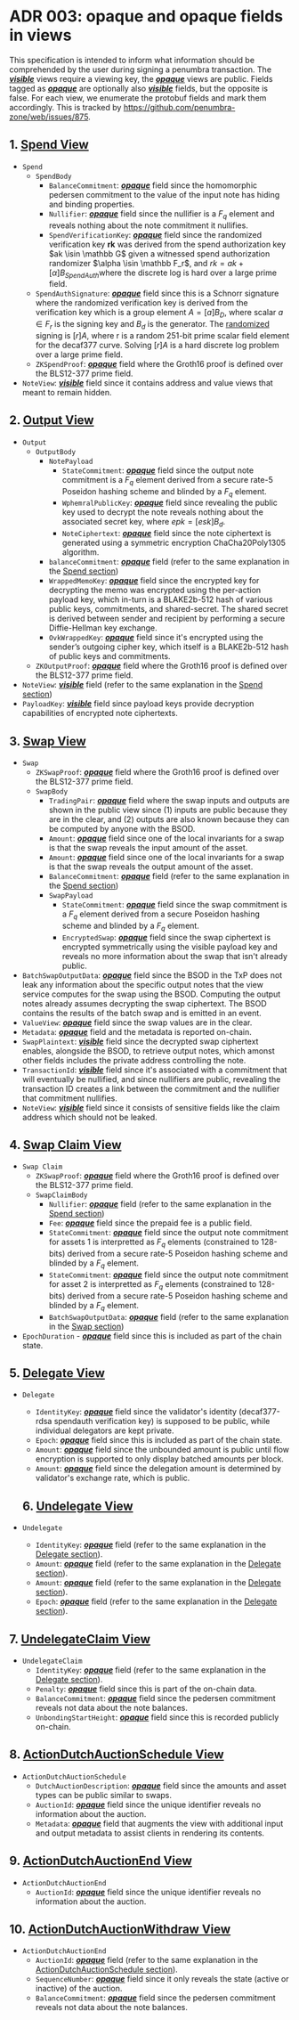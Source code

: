 # ADR 003: opaque and opaque fields in views

This specification is intended to inform what information should be comprehended by the user during signing a penumbra transaction. The <u><u>**_visible_**</u></u> views require a viewing key, the <u><u>**_opaque_**</u></u> views are public. Fields tagged as <u><u>**_opaque_**</u></u> are optionally also <u><u>**_visible_**</u></u> fields, but the opposite is false. For each view, we enumerate the protobuf fields and mark them accordingly. This is tracked by https://github.com/penumbra-zone/web/issues/875.

## 1. [Spend View](https://buf.build/penumbra-zone/penumbra/docs/78be1d64b1cb484ba4bc666d54dc76c5:penumbra.core.component.shielded_pool.v1#penumbra.core.component.shielded_pool.v1.Spend)

- `Spend`
  - `SpendBody`
    - `BalanceCommitment`: <u><u>**_opaque_**</u></u> field since the homomorphic pedersen commitment to the value of the input note has hiding and binding properties.
    - `Nullifier`: <u>**_opaque_**</u> field since the nullifier is a $F_q$ element and reveals nothing about the note commitment it nullifies.
    - `SpendVerificationKey`: <u>**_opaque_**</u> field since the randomized verification key **rk** was derived from the spend authorization key $ak \isin \mathbb G$ given a witnessed spend authorization randomizer $\alpha \isin \mathbb F_r$, and $rk = ak+[α]B_{SpendAuth​}$ where the discrete log is hard over a large prime field.
  - `SpendAuthSignature`: <u>**_opaque_**</u> field since this is a Schnorr signature where the randomized verification key is derived from the verification key which is a group element $A = [a]B_D$, where scalar $a∈F_r$ is the signing key and $B_d$ is the generator. The <u>randomized</u> signing is $[r]A$, where r is a random 251-bit prime scalar field element for the decaf377 curve. Solving $[r]A$ is a hard discrete log problem over a large prime field.
  - `ZKSpendProof`: <u>**_opaque_**</u> field where the Groth16 proof is defined over the BLS12-377 prime field.
- `NoteView`: <u>**_visible_**</u> field since it contains address and value views that meant to remain hidden.

## 2. [Output View](https://buf.build/penumbra-zone/penumbra/docs/78be1d64b1cb484ba4bc666d54dc76c5:penumbra.core.component.shielded_pool.v1#penumbra.core.component.shielded_pool.v1.Output)

- `Output`
  - `OutputBody`
    - `NotePayload`
      - `StateCommitment`: <u>**_opaque_**</u> field since the output note commitment is a $F_q$ element derived from a secure rate-5 Poseidon hashing scheme and blinded by a $F_q$ element.
      - `WphemralPublicKey`: <u>**_opaque_**</u> field since revealing the public key used to decrypt the note reveals nothing about the associated secret key, where $epk = [esk]B_d$.
      - `NoteCiphertext`: <u>**_opaque_**</u> field since the note ciphertext is generated using a symmetric encryption ChaCha20Poly1305 algorithm.
    - `balanceCommitment`: <u>**_opaque_**</u> field (refer to the same explanation in the [Spend section](#1-spend-view))
    - `WrappedMemoKey`: <u>**_opaque_**</u> field since the encrypted key for decrypting the memo was encrypted using the per-action payload key, which in-turn is a BLAKE2b-512 hash of various public keys, commitments, and shared-secret. The shared secret is derived between sender and recipient by performing a secure Diffie-Hellman key exchange.
    - `OvkWrappedKey`: <u>**_opaque_**</u> field since it's encrypted using the sender’s outgoing cipher key, which itself is a BLAKE2b-512 hash of public keys and commitments.
  - `ZKOutputProof`: <u>**_opaque_**</u> field where the Groth16 proof is defined over the BLS12-377 prime field.
- `NoteView`: <u>**_visible_**</u> field (refer to the same explanation in the [Spend section](#1-spend-view))
- `PayloadKey`: <u>**_visible_**</u> field since payload keys provide decryption capabilities of encrypted note ciphertexts.

## 3. [Swap View](https://buf.build/penumbra-zone/penumbra/docs/78be1d64b1cb484ba4bc666d54dc76c5:penumbra.core.component.dex.v1#penumbra.core.component.dex.v1.Swap)

- `Swap`
  - `ZKSwapProof`: <u>**_opaque_**</u> field where the Groth16 proof is defined over the BLS12-377 prime field.
  - `SwapBody`
    - `TradingPair`: <u>**_opaque_**</u> field where the swap inputs and outputs are shown in the public view since (1) inputs are public because they are in the clear, and (2) outputs are also known because they can be computed by anyone with the BSOD.
    - `Amount`: <u>**_opaque_**</u> field since one of the local invariants for a swap is that the swap reveals the input amount of the asset.
    - `Amount`: <u>**_opaque_**</u> field since one of the local invariants for a swap is that the swap reveals the output amount of the asset.
    - `BalanceCommitment`: <u>**_opaque_**</u> field (refer to the same explanation in the [Spend section](#1-spend-view))
    - `SwapPayload`
      - `StateCommitment`: <u>**_opaque_**</u> field since the swap commitment is a $F_q$ element derived from a secure Poseidon hashing scheme and blinded by a $F_q$ element.
      - `EncryptedSwap`: <u>**_opaque_**</u> field since the swap ciphertext is encrypted symmetrically using the visible payload key and reveals no more information about the swap that isn't already public.
- `BatchSwapOutputData`: <u>**_opaque_**</u> field since the BSOD in the TxP does not leak any information about the specific output notes that the view service computes for the swap using the BSOD. Computing the output notes already assumes decrypting the swap ciphertext. The BSOD contains the results of the batch swap and is emitted in an event.
- `ValueView`: <u>**_opaque_**</u> field since the swap values are in the clear.
- `Metadata`: <u>**_opaque_**</u> field and the metadata is reported on-chain.
- `SwapPlaintext`: <u>**_visible_**</u> field since the decrypted swap ciphertext enables, alongside the BSOD, to retrieve output notes, which amonst other fields includes the private address controlling the note.
- `TransactionId`: <u>**_visible_**</u> field since it's associated with a commitment that will eventually be nullified, and since nullifiers are public, revealing the transaction ID creates a link between the commitment and the nullifier that commitment nullifies.
- `NoteView`: <u>**_visible_**</u> field since it consists of sensitive fields like the claim address which should not be leaked.

## 4. [Swap Claim View](https://buf.build/penumbra-zone/penumbra/docs/78be1d64b1cb484ba4bc666d54dc76c5/penumbra.core.component.dex.v1#penumbra.core.component.dex.v1.SwapClaim)

- `Swap Claim`
  - `ZKSwapProof`: <u>**_opaque_**</u> field where the Groth16 proof is defined over the BLS12-377 prime field.
  - `SwapClaimBody`
    - `Nullifier`: <u>**_opaque_**</u> field (refer to the same explanation in the [Spend section](#1-spend-view))
    - `Fee`: <u>**_opaque_**</u> field since the prepaid fee is a public field.
    - `StateCommitment`: <u>**_opaque_**</u> field since the output note commitment for assets 1 is interpretted as $F_q$ elements (constrained to 128-bits) derived from a secure rate-5 Poseidon hashing scheme and blinded by a $F_q$ element.
    - `StateCommitment`: <u>**_opaque_**</u> field since the output note commitment for asset 2 is interpretted as $F_q$ elements (constrained to 128-bits) derived from a secure rate-5 Poseidon hashing scheme and blinded by a $F_q$ element.
    - `BatchSwapOutputData`: <u>**_opaque_**</u> field (refer to the same explanation in the [Swap section](#3-swap-view))
- `EpochDuration` - <u>**_opaque_**</u> field since this is included as part of the chain state.

## 5. [Delegate View](https://buf.build/penumbra-zone/penumbra/docs/78be1d64b1cb484ba4bc666d54dc76c5:penumbra.core.component.stake.v1#penumbra.core.component.stake.v1.Delegate)

- `Delegate`

  - `IdentityKey`: <u>**_opaque_**</u> field since the validator's identity (decaf377-rdsa spendauth verification key) is supposed to be public, while individual delegators are kept private.
  - `Epoch`: <u>**_opaque_**</u> field since this is included as part of the chain state.
  - `Amount`: <u>**_opaque_**</u> field since the unbounded amount is public until flow encryption is supported to only display batched amounts per block.
  - `Amount`: <u>**_opaque_**</u> field since the delegation amount is determined by validator's exchange rate, which is public.

  ## 6. [Undelegate View](https://buf.build/penumbra-zone/penumbra/docs/78be1d64b1cb484ba4bc666d54dc76c5:penumbra.core.component.stake.v1#penumbra.core.component.stake.v1.Undelegate)

- `Undelegate`
  - `IdentityKey`: <u>**_opaque_**</u> field (refer to the same explanation in the [Delegate section](#5-delegate-view)).
  - `Amount`: <u>**_opaque_**</u> field (refer to the same explanation in the [Delegate section](#5-delegate-view)).
  - `Amount`: <u>**_opaque_**</u> field (refer to the same explanation in the [Delegate section](#5-delegate-view)).
  - `Epoch`: <u>**_opaque_**</u> field (refer to the same explanation in the [Delegate section](#5-delegate-view)).

## 7. [UndelegateClaim View](https://buf.build/penumbra-zone/penumbra/docs/78be1d64b1cb484ba4bc666d54dc76c5:penumbra.core.component.stake.v1#penumbra.core.component.stake.v1.UndelegateClaim)

- `UndelegateClaim `
  - `IdentityKey`: <u>**_opaque_**</u> field (refer to the same explanation in the [Delegate section](#5-delegate-view)).
  - `Penalty`: <u>**_opaque_**</u> field since this is part of the on-chain data.
  - `BalanceCommitment`: <u>**_opaque_**</u> field since the pedersen commitment reveals not data about the note balances.
  - `UnbondingStartHeight`: <u>**_opaque_**</u> field since this is recorded publicly on-chain.

## 8. [ActionDutchAuctionSchedule View](https://buf.build/penumbra-zone/penumbra/docs/78be1d64b1cb484ba4bc666d54dc76c5/penumbra.core.component.auction.v1alpha1#penumbra.core.component.auction.v1alpha1.ActionDutchAuctionSchedule)

- `ActionDutchAuctionSchedule`
  - `DutchAuctionDescription`: <u>**_opaque_**</u> field since the amounts and asset types can be public similar to swaps.
  - `AuctionId`: <u>**_opaque_**</u> field since the unique identifier reveals no information about the auction.
  - `Metadata`: <u>**_opaque_**</u> field that augments the view with additional input and output metadata to assist clients in rendering its contents.

## 9. [ActionDutchAuctionEnd View](https://buf.build/penumbra-zone/penumbra/docs/78be1d64b1cb484ba4bc666d54dc76c5:penumbra.core.component.auction.v1alpha1#penumbra.core.component.auction.v1alpha1.ActionDutchAuctionEnd)

- `ActionDutchAuctionEnd`
  - `AuctionId`: <u>**_opaque_**</u> field since the unique identifier reveals no information about the auction.

## 10. [ActionDutchAuctionWithdraw View](https://buf.build/penumbra-zone/penumbra/docs/78be1d64b1cb484ba4bc666d54dc76c5:penumbra.core.component.auction.v1alpha1#penumbra.core.component.auction.v1alpha1.ActionDutchAuctionWithdraw)

- `ActionDutchAuctionEnd`
  - `AuctionId`: <u>**_opaque_**</u> field (refer to the same explanation in the [ActionDutchAuctionSchedule section](#1-delegate)).
  - `SequenceNumber`: <u>**_opaque_**</u> field since it only reveals the state (active or inactive) of the auction.
  - `BalanceCommitment`: <u>**_opaque_**</u> field since the pedersen commitment reveals not data about the note balances.
